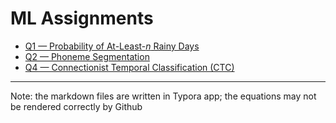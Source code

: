 # ML Assignments

- [Q1 — Probability of At-Least-_n_ Rainy Days](./q1.md)
- [Q2 — Phoneme Segmentation](./q2.md)
- [Q4 — Connectionist Temporal Classification (CTC)](./q4.md)

---
Note: the markdown files are written in Typora app; the equations may not be rendered correctly by Github

